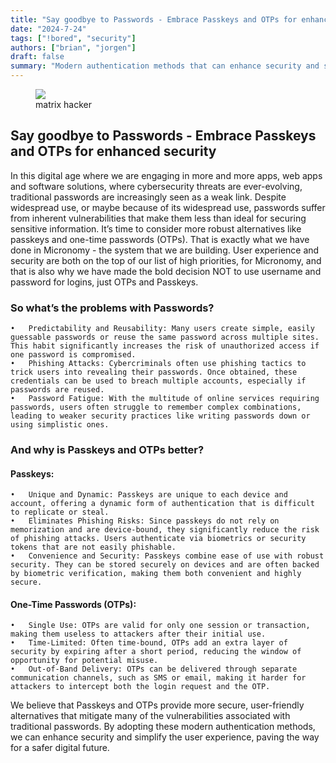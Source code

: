 ```yaml
---
title: "Say goodbye to Passwords - Embrace Passkeys and OTPs for enhanced security"
date: "2024-7-24"
tags: ["!bored", "security"]
authors: ["brian", "jorgen"]
draft: false
summary: "Modern authentication methods that can enhance security and simplify the user experience"
---
```


<figure>
    <img src="/static/images/blog/hacker-2.jpeg"/>
    <figcaption>matrix hacker</figcaption>
</figure>

## Say goodbye to Passwords - Embrace Passkeys and OTPs for enhanced security

In this digital age where we are engaging in more and more apps, web apps and software solutions, where cybersecurity threats are ever-evolving, traditional passwords are increasingly seen as a weak link. Despite widespread use, or maybe because of its widespread use, passwords suffer from inherent vulnerabilities that make them less than ideal for securing sensitive information. It’s time to consider more robust alternatives like passkeys and one-time passwords (OTPs). That is exactly what we have done in Micronomy - the system that we are building. User experience and security are both on the top of our list of high priorities, for Micronomy, and that is also why we have made the bold decision NOT to use username and password for logins, just OTPs and Passkeys.

### So what’s the problems with Passwords?

    •	Predictability and Reusability: Many users create simple, easily guessable passwords or reuse the same password across multiple sites. This habit significantly increases the risk of unauthorized access if one password is compromised.
    •	Phishing Attacks: Cybercriminals often use phishing tactics to trick users into revealing their passwords. Once obtained, these credentials can be used to breach multiple accounts, especially if passwords are reused.
    •	Password Fatigue: With the multitude of online services requiring passwords, users often struggle to remember complex combinations, leading to weaker security practices like writing passwords down or using simplistic ones.

### And why is Passkeys and OTPs better?

#### Passkeys:

    •	Unique and Dynamic: Passkeys are unique to each device and account, offering a dynamic form of authentication that is difficult to replicate or steal.
    •	Eliminates Phishing Risks: Since passkeys do not rely on memorization and are device-bound, they significantly reduce the risk of phishing attacks. Users authenticate via biometrics or security tokens that are not easily phishable.
    •	Convenience and Security: Passkeys combine ease of use with robust security. They can be stored securely on devices and are often backed by biometric verification, making them both convenient and highly secure.

#### One-Time Passwords (OTPs):

    •	Single Use: OTPs are valid for only one session or transaction, making them useless to attackers after their initial use.
    •	Time-Limited: Often time-bound, OTPs add an extra layer of security by expiring after a short period, reducing the window of opportunity for potential misuse.
    •	Out-of-Band Delivery: OTPs can be delivered through separate communication channels, such as SMS or email, making it harder for attackers to intercept both the login request and the OTP.

We believe that Passkeys and OTPs provide more secure, user-friendly alternatives that mitigate many of the vulnerabilities associated with traditional passwords. By adopting these modern authentication methods, we can enhance security and simplify the user experience, paving the way for a safer digital future.
